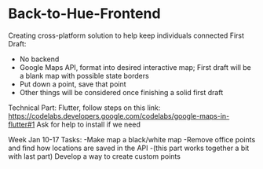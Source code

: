# Back-to-Hue-Frontend
Creating cross-platform solution to help keep individuals connected
First Draft:
- No backend
- Google Maps API, format into desired interactive map; First draft will be a blank map with possible state borders
- Put down a point, save that point
- Other things will be considered once finishing a solid first draft

Technical Part:
Flutter, follow steps on this link: https://codelabs.developers.google.com/codelabs/google-maps-in-flutter#1
Ask for help to install if we need

Week Jan 10-17 Tasks:
-Make map a black/white map
-Remove office points and find how locations are saved in the API
-(this part works together a bit with last part) Develop a way to create custom points
